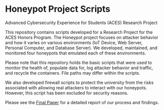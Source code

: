 # Honeypot Project Scripts
Advanced Cybersecurity Experience for Students (ACES) Research Project 

This repository contains scripts developed for a Research Project for the ACES Honors Program. The Honeypot project focuses on attacker behavior and how it varies on various environments (IoT Device, Web Server, Personal Computer, and Database Server). We developed, maintained, and monitored four honeypots that emulated each of these environments.

Please note that this repository holds the basic scripts that were used to monitor the health of, populate data for, log attacker behavior and traffic, and recycle the containers. File paths may differ within the scripts. 

We also developed firewall scripts to protect the university from the risks associated with allowing real attackers to interact with our honeypots. However, this script has been excluded for security reasons. 

Please see the [Final Paper](https://github.com/mausam-patel/Honeypot_Project/blob/master/Final%20Research%20Paper.pdf) for a detailed report of our process and findings. 
